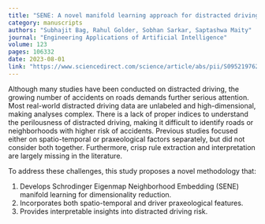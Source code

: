 ```yaml
---
title: "SENE: A novel manifold learning approach for distracted driving analysis with spatio-temporal and driver praxeological features"
category: manuscripts
authors: "Subhajit Bag, Rahul Golder, Sobhan Sarkar, Saptashwa Maity"
journal: "Engineering Applications of Artificial Intelligence"
volume: 123
pages: 106332
date: 2023-08-01
link: "https://www.sciencedirect.com/science/article/abs/pii/S095219762300516X" 
---
```




Although many studies have been conducted on distracted driving, the growing number of accidents on roads demands further serious attention. Most real-world distracted driving data are unlabeled and high-dimensional, making analyses complex. There is a lack of proper indices to understand the perilousness of distracted driving, making it difficult to identify roads or neighborhoods with higher risk of accidents. Previous studies focused either on spatio-temporal or praxeological factors separately, but did not consider both together. Furthermore, crisp rule extraction and interpretation are largely missing in the literature.  

To address these challenges, this study proposes a novel methodology that:
1. Develops Schrodinger Eigenmap Neighborhood Embedding (SENE) manifold learning for dimensionality reduction.
2. Incorporates both spatio-temporal and driver praxeological features.
3. Provides interpretable insights into distracted driving risk.


